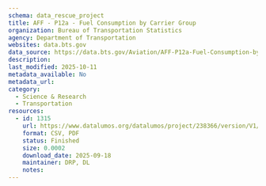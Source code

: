 ```yaml
---
schema: data_rescue_project 
title: AFF - P12a - Fuel Consumption by Carrier Group
organization: Bureau of Transportation Statistics
agency: Department of Transportation
websites: data.bts.gov
data_source: https://data.bts.gov/Aviation/AFF-P12a-Fuel-Consumption-by-Carrier-Group/33xp-y9fx/about_data
description: 
last_modified: 2025-10-11
metadata_available: No
metadata_url: 
category:
  - Science & Research 
  - Transportation 
resources:
  - id: 1315
    url: https://www.datalumos.org/datalumos/project/238366/version/V1/view
    format: CSV, PDF
    status: Finished
    size: 0.0002
    download_date: 2025-09-18
    maintainer: DRP, DL
    notes: 
---
```

